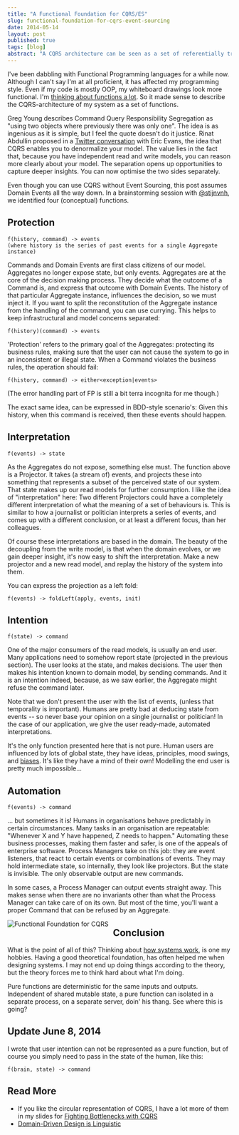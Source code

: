 ```yaml
---
title: "A Functional Foundation for CQRS/ES"
slug: functional-foundation-for-cqrs-event-sourcing
date: 2014-05-14
layout: post
published: true
tags: [blog]
abstract: "A CQRS architecture can be seen as a set of referentially transparent functions that model decisions and interpretation."
---
```



I've been dabbling with Functional Programming languages for a while now. Although I can't say I'm at all proficient, it has affected my programming style. Even if my code is mostly OOP, my whiteboard drawings look more functional. I'm [thinking about functions a lot](/2014/01/domain-driven-design-is-linguistic/). So it made sense to describe the CQRS-architecture of my system as a set of functions.


Greg Young describes Command Query Responsibility Segregation as "using two objects where previously there was only one". The idea is as ingenious as it is simple, but I feel the quote doesn't do it justice. Rinat Abdullin proposed in a [Twitter conversation](https://twitter.com/abdullin/status/465747026953908225) with Eric Evans, the idea that CQRS enables you to denormalize your model. The value lies in the fact that, because you have independent read and write models, you can reason more clearly about your model. The separation opens up opportunities to capture deeper insights. You can now optimise the two sides separately.

Even though you can use CQRS without Event Sourcing, this post assumes Domain Events all the way down. In a brainstorming session with [@stijnvnh](https://twitter.com/stijnvnh), we identified four (conceptual) functions.



## Protection


```
f(history, command) -> events
(where history is the series of past events for a single Aggregate instance)
```

Commands and Domain Events are first class citizens of our model. Aggregates no longer expose state, but only events. Aggregates are at the core of the decision making process. They decide what the outcome of a Command is, and express that outcome with Domain Events. The history of that particular Aggregate instance, influences the decision, so we must inject it. If you want to split the reconstitution of the Aggregate instance from the handling of the command, you can use currying. This helps to keep infrastructural and model concerns separated:

```f(history)(command) -> events```

'Protection' refers to the primary goal of the Aggregates: protecting its business rules, making sure that the user can not cause the system to go in an inconsistent or illegal state. When a Command violates the business rules, the operation should fail:

```f(history, command) -> either<exception|events>```

(The error handling part of FP is still a bit terra incognita for me though.)

The exact same idea, can be expressed in BDD-style scenario's: Given this history, when this command is received, then these events should happen.

## Interpretation

```f(events) -> state```

As the Aggregates do not expose, something else must. The function above is a Projector. It takes (a stream of) events, and projects these into something that represents a subset of the perceived state of our system. That state makes up our read models for further consumption. I like the idea of "interpretation" here: Two different Projectors could have a completely different interpretation of what the meaning of a set of behaviours is. This is similar to how a journalist or politician interprets a series of events, and comes up with a different conclusion, or at least a different focus, than her colleagues.

Of course these interpretations are based in the domain. The beauty of the decoupling from the write model, is that when the domain evolves, or we gain deeper insight, it's now easy to shift the interpretation. Make a new projector and a new read model, and replay the history of the system into them.

You can express the projection as a left fold:

```f(events) -> foldLeft(apply, events, init)```


## Intention

```f(state) -> command```

One of the major consumers of the read models, is usually an end user. Many applications need to somehow report state (projected in the previous section). The user looks at the state, and makes decisions. The user then makes his intention known to domain model, by sending commands. And it is an intention indeed, because, as we saw earlier, the Aggregate might refuse the command later.

Note that we don't present the user with the list of events, (unless that temporality is important). Humans are pretty bad at deducing state from events -- so never base your opinion on a single journalist or politician! In the case of our application, we give the user ready-made, automated interpretations.

It's the only function presented here that is not pure. Human users are influenced by lots of global state, they have ideas, principles, mood swings, and [biases](/2014/01/domain-driven-design-is-linguistic/). It's like they have a mind of their own! Modelling the end user is pretty much impossible...

## Automation

```f(events) -> command```

... but sometimes it is! Humans in organisations behave predictably in certain circumstances. Many tasks in an organisation are repeatable: "Whenever X and Y have happened, Z needs to happen." Automating these business processes, making them faster and safer, is one of the appeals of enterprise software. Process Managers take on this job: they are event listeners, that react to certain events or combinations of events. They may hold intermediate state, so internally, they look like projectors. But the state is invisible. The only observable output are new commands.

In some cases, a Process Manager can output events straight away. This makes sense when there are no invariants other than what the Process Manager can take care of on its own. But most of the time, you'll want a proper Command that can be refused by an Aggregate.

<img style="float:left;margin-right: 10px" src="/img/posts/2014-05-14-functional-foundation-for-cqrs/circle-diagram-small.png" alt="Functional Foundation for CQRS">


## Conclusion

What is the point of all of this? Thinking about [how systems work](http://verraes.net/2013/08/john-gall-systemantics-the-systems-bible/), is one my hobbies. Having a good theoretical foundation, has often helped me when designing systems. I may not end up doing things according to the theory, but the theory forces me to think hard about what I'm doing.

Pure functions are deterministic for the same inputs and outputs. Independent of shared mutable state, a pure function can isolated in a separate process, on a separate server, doin' his thang. See where this is going?

## Update June 8, 2014

I wrote that user intention can not be represented as a pure function, but of course you simply need to pass in the state of the human, like this:

```f(brain, state) -> command```

## Read More

- If you like the circular representation of CQRS, I have a lot more of them in my slides for [Fighting Bottlenecks with CQRS](/2013/12/fighting-bottlenecks-with-cqrs/)
- [Domain-Driven Design is Linguistic](/2014/01/domain-driven-design-is-linguistic/)


